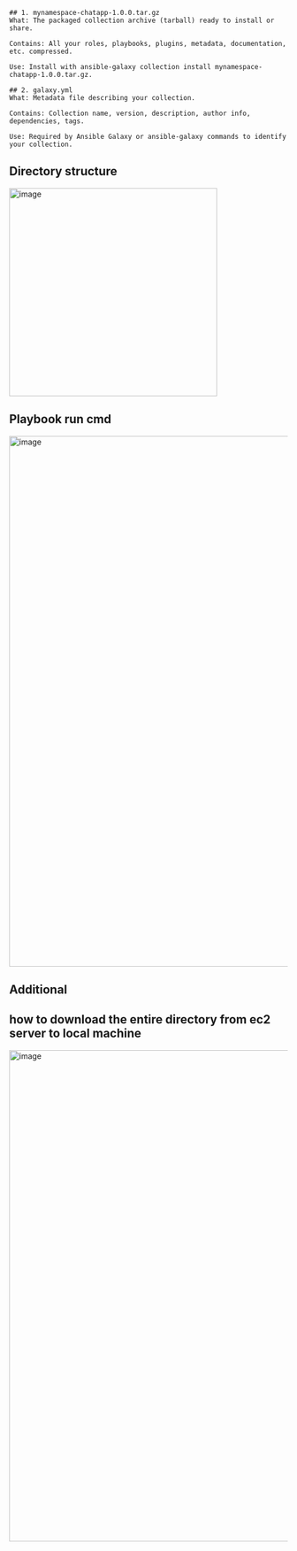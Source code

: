 ```
## 1. mynamespace-chatapp-1.0.0.tar.gz
What: The packaged collection archive (tarball) ready to install or share.

Contains: All your roles, playbooks, plugins, metadata, documentation, etc. compressed.

Use: Install with ansible-galaxy collection install mynamespace-chatapp-1.0.0.tar.gz.

## 2. galaxy.yml
What: Metadata file describing your collection.

Contains: Collection name, version, description, author info, dependencies, tags.

Use: Required by Ansible Galaxy or ansible-galaxy commands to identify your collection.
```

## Directory structure
<img width="376" alt="image" src="https://github.com/user-attachments/assets/506e16c7-969f-40d1-9c1e-a18ad95a6829" />

## Playbook run cmd
<img width="959" alt="image" src="https://github.com/user-attachments/assets/a609690a-42f4-417e-9f39-fde56def9bcf" />

## Additional
## how to download the entire directory from ec2 server to local machine 
<img width="888" alt="image" src="https://github.com/user-attachments/assets/ac52ce7a-e7d3-4b09-a4a1-2c093d81ebc3" />

